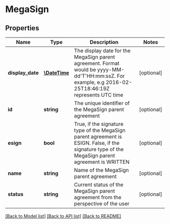 # MegaSign

## Properties
Name | Type | Description | Notes
------------ | ------------- | ------------- | -------------
**display_date** | [**\DateTime**](\DateTime.md) | The display date for the MegaSign parent agreement. Format would be yyyy-MM-dd&#39;T&#39;HH:mm:ssZ. For example, e.g 2016-02-25T18:46:19Z represents UTC time | [optional] 
**id** | **string** | The unique identifier of the MegaSign parent agreement | [optional] 
**esign** | **bool** | True, if the signature type of the MegaSign parent agreement is ESIGN. False, if the signature type of the MegaSign parent agreement is WRITTEN | [optional] 
**name** | **string** | Name of the MegaSign parent agreement | [optional] 
**status** | **string** | Current status of the MegaSign parent agreement from the perspective of the user | [optional] 

[[Back to Model list]](../README.md#documentation-for-models) [[Back to API list]](../README.md#documentation-for-api-endpoints) [[Back to README]](../README.md)


